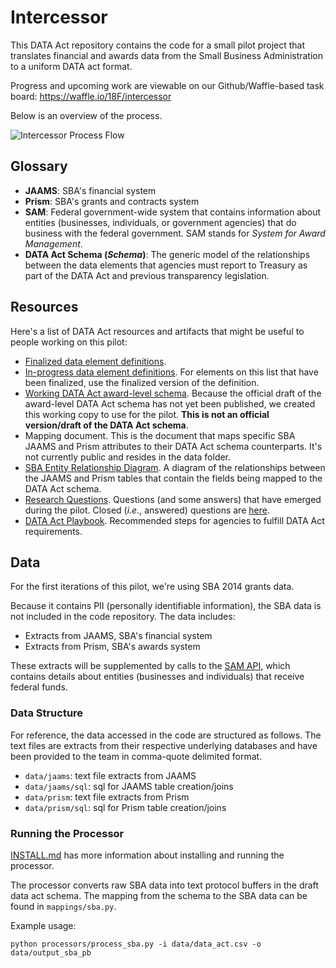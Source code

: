 # Intercessor
This DATA Act repository contains the code for a small pilot project that translates financial and awards data from the Small Business Administration to a uniform DATA act format.

Progress and upcoming work are viewable on our Github/Waffle-based task board: https://waffle.io/18F/intercessor

Below is an overview of the process.

![Intercessor Process Flow](https://raw.githubusercontent.com/18F/intercessor/master/intercessor-flow.png)

## Glossary
* **JAAMS**: SBA's financial system  
* **Prism**: SBA's grants and contracts system  
* **SAM**: Federal government-wide system that contains information about entities (businesses, individuals, or government agencies) that do business with the federal government. SAM stands for _System for Award Management_.  
* **DATA Act Schema (_Schema_)**: The generic model of the relationships between the data elements that agencies must report to Treasury as part of the DATA Act and previous transparency legislation.  

## Resources
Here's a list of DATA Act resources and artifacts that might be useful to people working on this pilot:

* [Finalized data element definitions](http://fedspendingtransparency.github.io/dataelements/ "Federal Spending Transparency Data Elements").
* [In-progress data element definitions](http://fedspendingtransparency.github.io/data-exchange-standard/ "Collaboration Space: Federal Spending Data Elements"). For elements on this list that have been finalized, use the finalized version of the definition.
* [Working DATA Act award-level schema](https://raw.githubusercontent.com/18F/intercessor/master/schema/data-act-schema.png "Draft DATA Act award-level schema diagram"). Because the official draft of the award-level DATA Act schema has not yet been published, we created this working copy to use for the pilot. **This is not an official version/draft of the DATA Act schema**.
* Mapping document. This is the document that maps specific SBA JAAMS and Prism attributes to their DATA Act schema counterparts. It's not currently public and resides in the data folder.
* [SBA Entity Relationship Diagram](https://raw.githubusercontent.com/18F/intercessor/master/assets/images/jaams-prism-data-act-mapping.png "SBA ERD"). A diagram of the relationships between the JAAMS and Prism tables that contain the fields being mapped to the DATA Act schema.
* [Research Questions](https://github.com/18F/intercessor/labels/research%20questions "open issues labeled as 'research'"). Questions (and some answers) that have emerged during the pilot. Closed (_i.e._, answered) questions are [here](https://github.com/18F/intercessor/issues?q=label%3A%22research+questions%22+is%3Aclosed "closed issues labeled as 'research'").
* [DATA Act Playbook](https://www.usaspending.gov/Documents/Summary%20of%20DATA%20Act%20Playbook.pdf "DATA Act Playbook"). Recommended steps for agencies to fulfill DATA Act requirements.

## Data
For the first iterations of this pilot, we're using SBA 2014 grants data.

Because it contains PII (personally identifiable information), the SBA data is not included in the code repository. The data includes:

* Extracts from JAAMS, SBA's financial system
* Extracts from Prism, SBA's awards system

These extracts will be supplemented by calls to the [SAM API](https://gsa.github.io/sam_api/sam/index.html), which contains details about entities (businesses and individuals) that receive federal funds.

### Data Structure
For reference, the data accessed in the code are structured as follows. The text files are extracts from their respective underlying databases and have been provided to the team in comma-quote delimited format.

* `data/jaams`: text file extracts from JAAMS
* `data/jaams/sql`: sql for JAAMS table creation/joins
* `data/prism`: text file extracts from Prism
* `data/prism/sql`: sql for Prism table creation/joins

### Running the Processor
[INSTALL.md](INSTALL.md "Installation instructions") has more information about installing and running the processor.  

The processor converts raw SBA data into text protocol buffers in the draft data act schema. The mapping from the schema to the SBA data can be found in `mappings/sba.py`.

Example usage:

`python processors/process_sba.py -i data/data_act.csv -o data/output_sba_pb`
